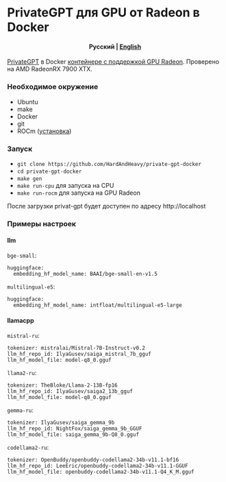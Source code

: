# PrivateGPT для GPU от Radeon в Docker

<h4 align="center">
    <p>
        <b>Русский</b> |
        <a href="https://github.com/HardAndHeavy/private-gpt-rocm-docker/blob/main/README_en.md">English</a>
    </p>
</h4>

[PrivateGPT](https://github.com/zylon-ai/private-gpt) в Docker [контейнере с поддержкой GPU Radeon](https://hub.docker.com/repository/docker/hardandheavy/private-gpt-rocm/general). Проверено на AMD RadeonRX 7900 XTX.

### Необходимое окружение
- Ubuntu
- make
- Docker
- git
- ROCm ([установка](https://github.com/HardAndHeavy/transformers-rocm-docker?tab=readme-ov-file#install-rocm))

### Запуск
- `git clone https://github.com/HardAndHeavy/private-gpt-docker`
- `cd private-gpt-docker`
- `make gen`
- `make run-cpu` для запуска на CPU
- `make run-rocm` для запуска на GPU Radeon

После загрузки privat-gpt будет доступен по адресу http://localhost

### Примеры настроек
#### llm
`bge-small`:
```
huggingface:
  embedding_hf_model_name: BAAI/bge-small-en-v1.5
```
`multilingual-e5`:
```
huggingface:
  embedding_hf_model_name: intfloat/multilingual-e5-large
```
#### llamacpp
`mistral-ru`:
```
tokenizer: mistralai/Mistral-7B-Instruct-v0.2
llm_hf_repo_id: IlyaGusev/saiga_mistral_7b_gguf
llm_hf_model_file: model-q8_0.gguf
```
`llama2-ru`:
```
tokenizer: TheBloke/Llama-2-13B-fp16
llm_hf_repo_id: IlyaGusev/saiga2_13b_gguf
llm_hf_model_file: model-q8_0.gguf
```
`gemma-ru`:
```
tokenizer: IlyaGusev/saiga_gemma_9b
llm_hf_repo_id: NightFox/saiga_gemma_9b_GGUF
llm_hf_model_file: saiga_gemma_9b-Q8_0.gguf
```
`codellama2-ru`:
```
tokenizer: OpenBuddy/openbuddy-codellama2-34b-v11.1-bf16
llm_hf_repo_id: LeeEric/openbuddy-codellama2-34b-v11.1-GGUF
llm_hf_model_file: openbuddy-codellama2-34b-v11.1-Q4_K_M.gguf
```
